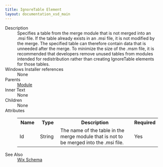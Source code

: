 ```yaml
---
title: IgnoreTable Element
layout: documentation_xsd_main
---
```

<dl>
  <dt>Description</dt>
  <dd>                 Specifies a table from the merge module that is not merged into an .msi file.                 If the table already exists in an .msi file, it is not modified by the merge.                 The specified table can therefore contain data that is unneeded after the merge.                 To minimize the size of the .msm file, it is recommended that developers remove                 unused tables from modules intended for redistribution rather than creating                 IgnoreTable elements for those tables.             </dd>
  <dt>Windows Installer references</dt>
  <dd>None</dd>
  <dt>Parents</dt>
  <dd>
    <a href="../module/">Module</a>
  </dd>
  <dt>Inner Text</dt>
  <dd>None</dd>
  <dt>Children</dt>
  <dd>None</dd>
  <dt>Attributes</dt>
  <dd>
    <table cellspacing="0" cellpadding="0" class="schema">
      <tr>
        <th width="15%">Name</th>
        <th width="15%">Type</th>
        <th width="65%">Description</th>
        <th width="15%">Required</th>
      </tr>
      <tr>
        <td>Id</td>
        <td>String</td>
        <td>                         The name of the table in the merge module that is not to be merged into the .msi file.                     </td>
        <td>Yes</td>
      </tr>
    </table>
  </dd>
  <dt>See Also</dt>
  <dd>
    <a href="../wix">Wix Schema</a>
  </dd>
</dl>
